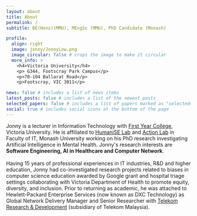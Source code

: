 ```yaml
---
layout: about
title: About
permalink: /
subtitle: BE(Hons)(MMU), MEngSc (MMU), PhD Candidate (Monash)

profile:
  align: right
  image: jonny/JonnyLow.png
  image_circular: false # crops the image to make it circular
  more_info: >
    <h4>Victoria University</h4>
    <p> G344, Footscray Park Campus</p>
    <p>70-104 Ballarat Road</p>
    <p>Footscray, VIC 3011</p>

news: false # includes a list of news items
latest_posts: false # includes a list of the newest posts
selected_papers: false # includes a list of papers marked as "selected={true}"
social: true # includes social icons at the bottom of the page
---
```


Jonny is a lecturer in Information Technology with [First Year College](https://www.vu.edu.au/about-vu/teaching-colleges-schools/vu-first-year-college), Victoria University. He is affiliated to [HumaniSE Lab](https://www.monash.edu/it/humanise-lab) and [Action Lab](https://www.monash.edu/it/hcc/action-lab) in Faculty of IT, Monash University working on his PhD research investigating Artificial Intelligence in Mental Health. Jonny's research interests are <strong>Software Engineering, AI in Healthcare and Computer Network</strong>.
<br><br>
Having 15 years of professional experiences in IT industries, R&D and higher education, Jonny had co-investigated research projects related to biases in computer science education awarded by Google grant and hospital triage settings collaborating with Victoria Department of Health to promote equity, diversity, and inclusion. Prior to returning as academic, he was attached to Hewlett-Packard Enterprise Services (now known as DXC Technology) as Global Network Delivery Manager and Senior Researcher with [Telekom Research & Development](https://www.tmrnd.com.my/) (subsidiary of Telekom Malaysia). 

